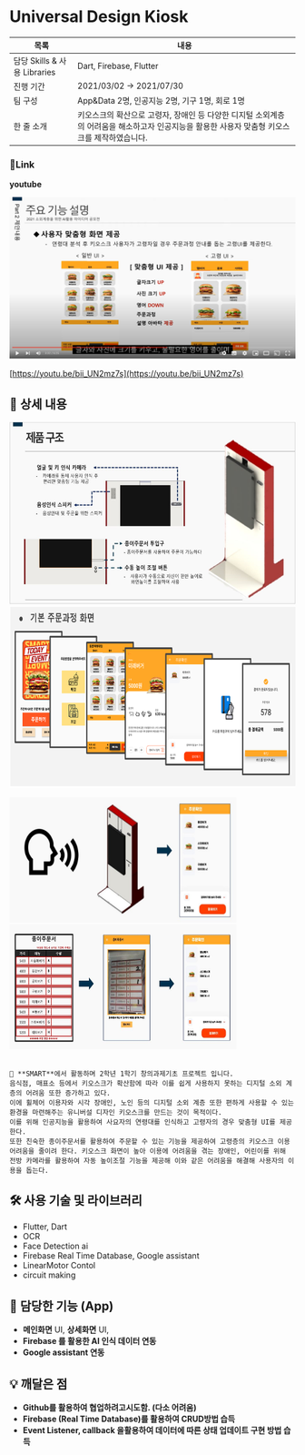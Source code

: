 # Universal Design Kiosk
|목록|내용|
|-------|-------|
|담당 Skills & 사용 Libraries| Dart, Firebase, Flutter|
|진행 기간| 2021/03/02 → 2021/07/30|
|팀 구성| App&Data 2명, 인공지능 2명, 기구 1명, 회로 1명|
|한 줄 소개| 키오스크의 확산으로 고령자, 장애인 등 다양한 디지털 소외계층의 어려움을 해소하고자 인공지능을 활용한 사용자 맞춤형 키오스크를 제작하였습니다.|

### 🔗Link



**youtube**

<a href="https://youtu.be/bii_UN2mz7s"><img src="./image/kiosk_youtube.png"/></a>

[https://youtu.be/bii_UN2mz7s](https://youtu.be/bii_UN2mz7s)

## 📖 상세 내용

<img src="./image/%EC%A0%9C%ED%92%88%EA%B5%AC%EC%A1%B0.jpg" width="600" height="320">   

<img src="./image/%EA%B8%B0%EB%B3%B8%20%EC%A3%BC%EB%AC%B8%EC%88%9C%EC%84%9C%20UI.png" width="600" height="320">  


<img src="./image/%EC%9D%8C%EC%84%B1%EC%A3%BC%EB%AC%B8.JPG" width="400" height="220"><img src="./image/%EC%A2%85%EC%9D%B4%EC%A3%BC%EB%AC%B8%EC%84%9C.JPG" width="400" height="220">

```

🐷 **SMART**에서 활동하며 2학년 1학기 창의과제기초 프로젝트 입니다. 
음식점, 매표소 등에서 키오스크가 확산함에 따라 이를 쉽게 사용하지 못하는 디지털 소외 계층의 어려움 또한 증가하고 있다. 
이에 휠체어 이용자와 시각 장애인, 노인 등의 디지털 소외 계층 또한 편하게 사용할 수 있는 환경을 마련해주는 유니버설 디자인 키오스크를 만드는 것이 목적이다. 
이를 위해 인공지능을 활용하여 사요자의 연령대를 인식하고 고령자의 경우 맞춤형 UI를 제공한다. 
또한 친숙한 종이주문서를 활용하여 주문할 수 있는 기능을 제공하여 고령층의 키오스크 이용어려움을 줄이려 한다. 키오스크 화면이 높아 이용에 어려움을 겪는 장애인, 어린이를 위해 전방 카메라를 활용하여 자동 높이조절 기능을 제공해 이와 같은 어려움을 해결해 사용자의 이용을 돕는다.

```

## 🛠️ 사용 기술 및 라이브러리
- Flutter, Dart
- OCR
- Face Detection ai 
- Firebase Real Time Database, Google assistant
- LinearMotor Contol
- circuit making


## 📱 담당한 기능 (App)

- **메인화면** UI, **상세화면** UI,
- **Firebase 를 활용한 AI 인식 데이터 연동**
- **Google assistant 연동**

## 💡 깨달은 점

- **Github를 활용하여 협업하려고시도함. (다소 어려움)**
- **Firebase (Real Time Database)를 활용하여 CRUD방법 습득**
- **Event Listener, callback 을활용하여 데이터에 따른 상태 업데이트 구현 방법 습득**

